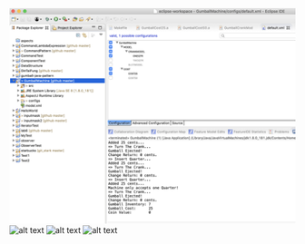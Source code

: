 ![alt text](https://github.com/feiwang6079/cmpe202/blob/master/lab10/img/1.png)
![alt text](https://github.com/feiwang6079/cmpe202/tree/master/lab10/img/2.png)
![alt text](https://github.com/feiwang6079/cmpe202/tree/master/lab10/img/3.png)
![alt text](https://github.com/feiwang6079/cmpe202/tree/master/lab10/img/4.png)
